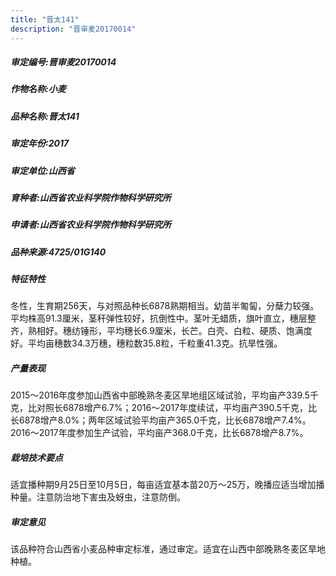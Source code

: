 ```yaml
---
title: "晋太141"
description: "晋审麦20170014"
---
```

##### 审定编号:晋审麦20170014

##### 作物名称:小麦

##### 品种名称:晋太141

##### 审定年份:2017

##### 审定单位:山西省

##### 育种者:山西省农业科学院作物科学研究所

##### 申请者:山西省农业科学院作物科学研究所

##### 品种来源:4725/01G140

##### 特征特性
冬性，生育期256天，与对照品种长6878熟期相当。幼苗半匍匐，分蘖力较强。平均株高91.3厘米，茎秆弹性较好，抗倒性中。茎叶无蜡质，旗叶直立，穗层整齐，熟相好。穗纺锤形，平均穗长6.9厘米，长芒。白壳、白粒、硬质、饱满度好。平均亩穗数34.3万穗，穗粒数35.8粒，千粒重41.3克。抗旱性强。

##### 产量表现
2015～2016年度参加山西省中部晚熟冬麦区旱地组区域试验，平均亩产339.5千克，比对照长6878增产6.7%；2016～2017年度续试，平均亩产390.5千克，比长6878增产8.0%；两年区域试验平均亩产365.0千克，比长6878增产7.4%。2016～2017年度参加生产试验，平均亩产368.0千克，比长6878增产8.7%。

##### 栽培技术要点
适宜播种期9月25日至10月5日，每亩适宜基本苗20万～25万，晚播应适当增加播种量。注意防治地下害虫及蚜虫，注意防倒。

##### 审定意见
该品种符合山西省小麦品种审定标准，通过审定。适宜在山西中部晚熟冬麦区旱地种植。
